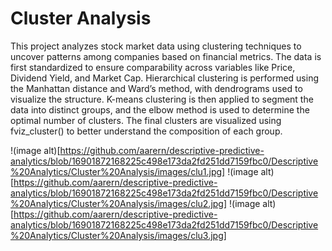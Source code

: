 # Cluster Analysis

This project analyzes stock market data using clustering techniques to uncover patterns among companies based on financial metrics. 
The data is first standardized to ensure comparability across variables like Price, Dividend Yield, and Market Cap. 
Hierarchical clustering is performed using the Manhattan distance and Ward’s method, with dendrograms used to visualize the structure. 
K-means clustering is then applied to segment the data into distinct groups, and the elbow method is used to determine the optimal number of clusters. 
The final clusters are visualized using fviz_cluster() to better understand the composition of each group.

!(image alt)[https://github.com/aarern/descriptive-predictive-analytics/blob/16901872168225c498e173da2fd251dd7159fbc0/Descriptive%20Analytics/Cluster%20Analysis/images/clu1.jpg]
!(image alt)[https://github.com/aarern/descriptive-predictive-analytics/blob/16901872168225c498e173da2fd251dd7159fbc0/Descriptive%20Analytics/Cluster%20Analysis/images/clu2.jpg]
!(image alt)[https://github.com/aarern/descriptive-predictive-analytics/blob/16901872168225c498e173da2fd251dd7159fbc0/Descriptive%20Analytics/Cluster%20Analysis/images/clu3.jpg]
